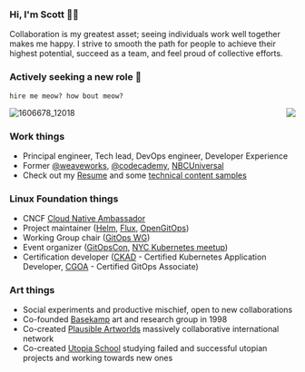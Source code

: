 ### Hi, I'm Scott 🧑‍💻

Collaboration is my greatest asset; seeing individuals work well together makes me happy. I strive to smooth the path for people to achieve their highest potential, succeed as a team, and feel proud of collective efforts.

### Actively seeking a new role 📣

<!-- ![messagif-meow2](https://github.com/scottrigby/scottrigby/assets/407675/64107d2f-c797-4ea6-98a6-0d85f2a93e0e) -->

<code>hire me meow? how bout meow?</code>

![1606678_12018](https://github.com/scottrigby/scottrigby/assets/407675/008d6f26-fb36-4f95-bbd6-25f60cddb261)
<img align="right" src="https://github.com/scottrigby/scottrigby/assets/407675/64107d2f-c797-4ea6-98a6-0d85f2a93e0e">

### Work things
- Principal engineer, Tech lead, DevOps engineer, Developer Experience
- Former [@weaveworks](https://www.weave.works/), [@codecademy](https://www.codecademy.com/), [NBCUniversal](https://www.nbcuniversal.com/)
- Check out my [Resume](https://docs.google.com/document/d/1DW6DglPUXgqB_x09xFo25B4uo7bxMxVe9I3bY5eHcr4/edit?usp=sharing) and some [technical content samples](https://docs.google.com/document/d/1MgSbKdB3dI4lWlzpeg3ON4kFpM8UY60892qhmXKF-Uo/edit?usp=sharing)

### Linux Foundation things
- CNCF [Cloud Native Ambassador](https://www.cncf.io/people/ambassadors/)
- Project maintainer ([Helm](https://helm.sh/), [Flux](https://fluxcd.io/), [OpenGitOps](https://opengitops.dev/))
- Working Group chair ([GitOps WG](https://github.com/cncf/tag-app-delivery/tree/main/gitops-wg))
- Event organizer ([GitOpsCon](https://events.linuxfoundation.org/cdcon-gitopscon/), [NYC Kubernetes meetup](https://www.meetup.com/new-york-kubernetes-meetup/))
- Certification developer ([CKAD](https://training.linuxfoundation.org/certification/certified-kubernetes-application-developer-ckad/) - Certified Kubernetes Application Developer, [CGOA](https://training.linuxfoundation.org/certification/certified-gitops-associate-cgoa/) - Certified GitOps Associate)

### Art things
- Social experiments and productive mischief, open to new collaborations
- Co-founded [Basekamp](HTTP://basekamp.com) art and research group in 1998
- Co-created [Plausible Artworlds](https://www.plausibleartworlds.org/) massively collaborative international network
- Co-created [Utopia School](https://www.facebook.com/UtopiaSchool/) studying failed and successful utopian projects and working towards new ones

<!--
**scottrigby/scottrigby** is a ✨ _special_ ✨ repository because its `README.md` (this file) appears on your GitHub profile.

Here are some ideas to get you started:

- 🔭 I’m currently working on ...
- 🌱 I’m currently learning ...
- 👯 I’m looking to collaborate on ...
- 🤔 I’m looking for help with ...
- 💬 Ask me about ...
- 📫 How to reach me: ...
- 😄 Pronouns: ...
- ⚡ Fun fact: ...
-->
